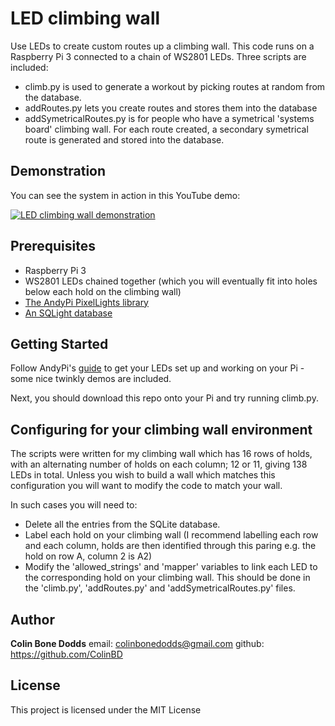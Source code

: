# LED climbing wall

Use LEDs to create custom routes up a climbing wall. This code runs on a Raspberry Pi 3 connected to a chain of WS2801 LEDs. Three scripts are included: 
- climb.py is used to generate a workout by picking routes at random from the database. 
- addRoutes.py lets you create routes and stores them into the database
- addSymetricalRoutes.py is for people who have a symetrical 'systems board' climbing wall. For each route created, a secondary symetrical route is generated and stored into the database.  

## Demonstration

You can see the system in action in this YouTube demo:

[![LED climbing wall demonstration](https://img.youtube.com/vi/_OsM3mQc0_Y/0.jpg)](https://www.youtube.com/watch?v=_OsM3mQc0_Y)

## Prerequisites

- Raspberry Pi 3
- WS2801 LEDs chained together (which you will eventually fit into holes below each hold on the climbing wall)
- [The AndyPi PixelLights library](https://github.com/andy-pi/pixellights.git)
- [An SQLight database](http://raspberrywebserver.com/sql-databases/set-up-an-sqlite-database-on-a-raspberry-pi.html)

## Getting Started

Follow AndyPi's [guide](https://andypi.co.uk/2014/12/27/raspberry-pi-controlled-ws2801-rgb-leds/) to get your LEDs set up and working on your Pi - some nice twinkly demos are included. 

Next, you should download this repo onto your Pi and try running climb.py.

## Configuring for your climbing wall environment

The scripts were written for my climbing wall which has 16 rows of holds, with an alternating number of holds on each column; 12 or 11, giving 138 LEDs in total. Unless you wish to build a wall which matches this configuration you will want to modify the code to match your wall. 

In such cases you will need to:

- Delete all the entries from the SQLite database. 
- Label each hold on your climbing wall (I recommend labelling each row and each column, holds are then identified through this paring e.g. the hold on row A, column 2 is A2)
- Modify the 'allowed_strings' and 'mapper' variables to link each LED to the corresponding hold on your climbing wall. This should be done in the 'climb.py', 'addRoutes.py' and 'addSymetricalRoutes.py' files. 

## Author

**Colin Bone Dodds**   email: colinbonedodds@gmail.com   github: https://github.com/ColinBD

## License

This project is licensed under the MIT License

